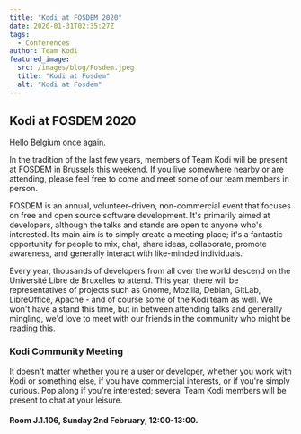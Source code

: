 ```yaml
---
title: "Kodi at FOSDEM 2020"
date: 2020-01-31T02:35:27Z
tags:
  - Conferences
author: Team Kodi
featured_image:
  src: /images/blog/Fosdem.jpeg
  title: "Kodi at Fosdem"
  alt: "Kodi at Fosdem"
---
```


## Kodi at FOSDEM 2020

Hello Belgium once again.

In the tradition of the last few years, members of Team Kodi will be present at FOSDEM in Brussels this weekend. If you live somewhere nearby or are attending, please feel free to come and meet some of our team members in person.

FOSDEM is an annual, volunteer-driven, non-commercial event that focuses on free and open source software development. It's primarily aimed at developers, although the talks and stands are open to anyone who's interested. Its main aim is to simply create a meeting place; it's a fantastic opportunity for people to mix, chat, share ideas, collaborate, promote awareness, and generally interact with like-minded individuals.

Every year, thousands of developers from all over the world descend on the Université Libre de Bruxelles to attend. This year, there will be representatives of projects such as Gnome, Mozilla, Debian, GitLab, LibreOffice, Apache - and of course some of the Kodi team as well. We won't have a stand this time, but in between attending talks and generally mingling, we'd love to meet with our friends in the community who might be reading this.

### Kodi Community Meeting

It doesn't matter whether you're a user or developer, whether you work with Kodi or something else, if you have commercial interests, or if you're simply curious. Pop along if you're interested; several Team Kodi members will be present to chat at your leisure.

#### Room J.1.106, Sunday 2nd February, 12:00-13:00.
